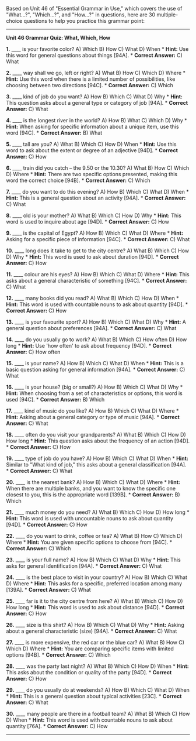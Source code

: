 Based on Unit 46 of "Essential Grammar in Use," which covers the use of "What...?", "Which...?", and "How...?" in questions, here are 30 multiple-choice questions to help you practice this grammar point:

---

**Unit 46 Grammar Quiz: What, Which, How**

**1.** ____ is your favorite color?
    A) Which
    B) How
    C) What
    D) When
    *   **Hint:** Use this word for general questions about things [94A].
    *   **Correct Answer:** C) What

**2.** ____ way shall we go, left or right?
    A) What
    B) How
    C) Which
    D) Where
    *   **Hint:** Use this word when there is a limited number of possibilities, like choosing between two directions [94C].
    *   **Correct Answer:** C) Which

**3.** ____ kind of job do you want?
    A) How
    B) Which
    C) What
    D) Why
    *   **Hint:** This question asks about a general type or category of job [94A].
    *   **Correct Answer:** C) What

**4.** ____ is the longest river in the world?
    A) How
    B) What
    C) Which
    D) Why
    *   **Hint:** When asking for specific information about a unique item, use this word [94C].
    *   **Correct Answer:** B) What

**5.** ____ tall are you?
    A) What
    B) Which
    C) How
    D) When
    *   **Hint:** Use this word to ask about the extent or degree of an adjective [94D].
    *   **Correct Answer:** C) How

**6.** ____ train did you catch – the 9.50 or the 10.30?
    A) What
    B) How
    C) Which
    D) Where
    *   **Hint:** There are two specific options presented, making this word the correct choice [94B].
    *   **Correct Answer:** C) Which

**7.** ____ do you want to do this evening?
    A) How
    B) Which
    C) What
    D) When
    *   **Hint:** This is a general question about an activity [94A].
    *   **Correct Answer:** C) What

**8.** ____ old is your mother?
    A) What
    B) Which
    C) How
    D) Why
    *   **Hint:** This word is used to inquire about age [94D].
    *   **Correct Answer:** C) How

**9.** ____ is the capital of Egypt?
    A) How
    B) Which
    C) What
    D) Where
    *   **Hint:** Asking for a specific piece of information [94C].
    *   **Correct Answer:** C) What

**10.** ____ long does it take to get to the city centre?
    A) What
    B) Which
    C) How
    D) Why
    *   **Hint:** This word is used to ask about duration [94D].
    *   **Correct Answer:** C) How

**11.** ____ colour are his eyes?
    A) How
    B) Which
    C) What
    D) Where
    *   **Hint:** This asks about a general characteristic of something [94C].
    *   **Correct Answer:** C) What

**12.** ____ many books did you read?
    A) What
    B) Which
    C) How
    D) When
    *   **Hint:** This word is used with countable nouns to ask about quantity [94D].
    *   **Correct Answer:** C) How

**13.** ____ is your favourite sport?
    A) How
    B) Which
    C) What
    D) Why
    *   **Hint:** A general question about preferences [94A].
    *   **Correct Answer:** C) What

**14.** ____ do you usually go to work?
    A) What
    B) Which
    C) How often
    D) How long
    *   **Hint:** Use 'how often' to ask about frequency [94D].
    *   **Correct Answer:** C) How often

**15.** ____ is your name?
    A) How
    B) Which
    C) What
    D) When
    *   **Hint:** This is a basic question asking for general information [94A].
    *   **Correct Answer:** C) What

**16.** ____ is your house? (big or small?)
    A) How
    B) Which
    C) What
    D) Why
    *   **Hint:** When choosing from a set of characteristics or options, this word is used [94C].
    *   **Correct Answer:** B) Which

**17.** ____ kind of music do you like?
    A) How
    B) Which
    C) What
    D) Where
    *   **Hint:** Asking about a general category or type of music [94A].
    *   **Correct Answer:** C) What

**18.** ____ often do you visit your grandparents?
    A) What
    B) Which
    C) How
    D) How long
    *   **Hint:** This question asks about the frequency of an action [94D].
    *   **Correct Answer:** C) How

**19.** ____ type of job do you have?
    A) How
    B) Which
    C) What
    D) When
    *   **Hint:** Similar to "What kind of job," this asks about a general classification [94A].
    *   **Correct Answer:** C) What

**20.** ____ is the nearest bank?
    A) How
    B) Which
    C) What
    D) Where
    *   **Hint:** When there are multiple banks, and you want to know the specific one closest to you, this is the appropriate word [139B].
    *   **Correct Answer:** B) Which

**21.** ____ much money do you need?
    A) What
    B) Which
    C) How
    D) How long
    *   **Hint:** This word is used with uncountable nouns to ask about quantity [94D].
    *   **Correct Answer:** C) How

**22.** ____ do you want to drink, coffee or tea?
    A) What
    B) How
    C) Which
    D) Where
    *   **Hint:** You are given specific options to choose from [94C].
    *   **Correct Answer:** C) Which

**23.** ____ is your full name?
    A) How
    B) Which
    C) What
    D) Why
    *   **Hint:** This asks for general identification [94A].
    *   **Correct Answer:** C) What

**24.** ____ is the best place to visit in your country?
    A) How
    B) Which
    C) What
    D) Where
    *   **Hint:** This asks for a specific, preferred location among many [139A].
    *   **Correct Answer:** C) What

**25.** ____ far is it to the city centre from here?
    A) What
    B) Which
    C) How
    D) How long
    *   **Hint:** This word is used to ask about distance [94D].
    *   **Correct Answer:** C) How

**26.** ____ size is this shirt?
    A) How
    B) Which
    C) What
    D) Why
    *   **Hint:** Asking about a general characteristic (size) [94A].
    *   **Correct Answer:** C) What

**27.** ____ is more expensive, the red car or the blue car?
    A) What
    B) How
    C) Which
    D) Where
    *   **Hint:** You are comparing specific items with limited options [94B].
    *   **Correct Answer:** C) Which

**28.** ____ was the party last night?
    A) What
    B) Which
    C) How
    D) When
    *   **Hint:** This asks about the condition or quality of the party [94D].
    *   **Correct Answer:** C) How

**29.** ____ do you usually do at weekends?
    A) How
    B) Which
    C) What
    D) When
    *   **Hint:** This is a general question about typical activities [23C].
    *   **Correct Answer:** C) What

**30.** ____ many people are there in a football team?
    A) What
    B) Which
    C) How
    D) When
    *   **Hint:** This word is used with countable nouns to ask about quantity [76A].
    *   **Correct Answer:** C) How

---